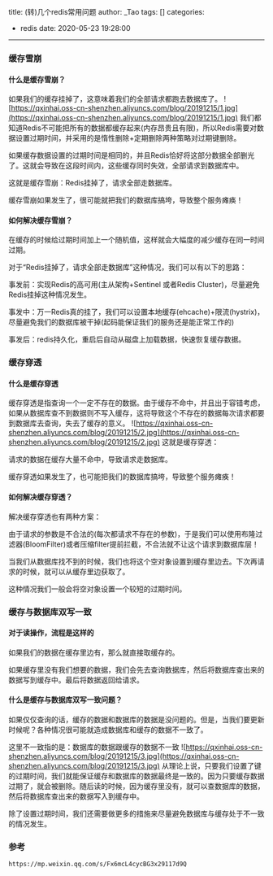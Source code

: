 title: (转)几个redis常用问题
author: _Tao
tags: []
categories:
  - redis
date: 2020-05-23 19:28:00
---
### 缓存雪崩
#### 什么是缓存雪崩？
如果我们的缓存挂掉了，这意味着我们的全部请求都跑去数据库了。
![https://qxinhai.oss-cn-shenzhen.aliyuncs.com/blog/20191215/1.jpg](https://qxinhai.oss-cn-shenzhen.aliyuncs.com/blog/20191215/1.jpg)
我们都知道Redis不可能把所有的数据都缓存起来(内存昂贵且有限)，所以Redis需要对数据设置过期时间，并采用的是惰性删除+定期删除两种策略对过期键删除。

如果缓存数据设置的过期时间是相同的，并且Redis恰好将这部分数据全部删光了。这就会导致在这段时间内，这些缓存同时失效，全部请求到数据库中。

这就是缓存雪崩：Redis挂掉了，请求全部走数据库。

缓存雪崩如果发生了，很可能就把我们的数据库搞垮，导致整个服务瘫痪！

<!-- more -->

#### 如何解决缓存雪崩？
在缓存的时候给过期时间加上一个随机值，这样就会大幅度的减少缓存在同一时间过期。

对于“Redis挂掉了，请求全部走数据库”这种情况，我们可以有以下的思路：

事发前：实现Redis的高可用(主从架构+Sentinel 或者Redis Cluster)，尽量避免Redis挂掉这种情况发生。

事发中：万一Redis真的挂了，我们可以设置本地缓存(ehcache)+限流(hystrix)，尽量避免我们的数据库被干掉(起码能保证我们的服务还是能正常工作的)

事发后：redis持久化，重启后自动从磁盘上加载数据，快速恢复缓存数据。

### 缓存穿透
#### 什么是缓存穿透
缓存穿透是指查询一个一定不存在的数据。由于缓存不命中，并且出于容错考虑，如果从数据库查不到数据则不写入缓存，这将导致这个不存在的数据每次请求都要到数据库去查询，失去了缓存的意义。
![https://qxinhai.oss-cn-shenzhen.aliyuncs.com/blog/20191215/2.jpg](https://qxinhai.oss-cn-shenzhen.aliyuncs.com/blog/20191215/2.jpg)
这就是缓存穿透：

请求的数据在缓存大量不命中，导致请求走数据库。

缓存穿透如果发生了，也可能把我们的数据库搞垮，导致整个服务瘫痪！

#### 如何解决缓存穿透？
解决缓存穿透也有两种方案：

由于请求的参数是不合法的(每次都请求不存在的参数)，于是我们可以使用布隆过滤器(BloomFilter)或者压缩filter提前拦截，不合法就不让这个请求到数据库层！

当我们从数据库找不到的时候，我们也将这个空对象设置到缓存里边去。下次再请求的时候，就可以从缓存里边获取了。

这种情况我们一般会将空对象设置一个较短的过期时间。

### 缓存与数据库双写一致
#### 对于读操作，流程是这样的
如果我们的数据在缓存里边有，那么就直接取缓存的。

如果缓存里没有我们想要的数据，我们会先去查询数据库，然后将数据库查出来的数据写到缓存中。最后将数据返回给请求。

#### 什么是缓存与数据库双写一致问题？
如果仅仅查询的话，缓存的数据和数据库的数据是没问题的。但是，当我们要更新时候呢？各种情况很可能就造成数据库和缓存的数据不一致了。

这里不一致指的是：数据库的数据跟缓存的数据不一致
![https://qxinhai.oss-cn-shenzhen.aliyuncs.com/blog/20191215/3.jpg](https://qxinhai.oss-cn-shenzhen.aliyuncs.com/blog/20191215/3.jpg)
从理论上说，只要我们设置了键的过期时间，我们就能保证缓存和数据库的数据最终是一致的。因为只要缓存数据过期了，就会被删除。随后读的时候，因为缓存里没有，就可以查数据库的数据，然后将数据库查出来的数据写入到缓存中。

除了设置过期时间，我们还需要做更多的措施来尽量避免数据库与缓存处于不一致的情况发生。

### 参考
```html
https://mp.weixin.qq.com/s/Fx6mcL4cycBG3x29117d9Q
```